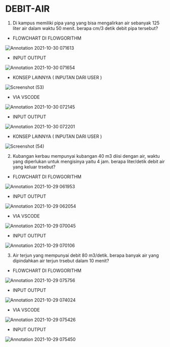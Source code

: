 # DEBIT-AIR


1. Di kampus memiliki pipa yang yang bisa mengalirkan air sebanyak 125 liter air dalam waktu 50 menit. berapa cm/3 detik debit pipa tersebut?

- FLOWCHART DI FLOWGORITHM

![Annotation 2021-10-30 071613](https://user-images.githubusercontent.com/92988781/139537192-acb1b601-7771-4e93-b591-20634d6759a3.png)



- INPUT OUTPUT

![Annotation 2021-10-30 071654](https://user-images.githubusercontent.com/92988781/139537211-c2d86d2b-5756-4c82-8f11-979235735548.png)


- KONSEP LAINNYA ( INPUTAN DARI USER )

![Screenshot (53)](https://user-images.githubusercontent.com/92988781/139537318-09869e21-c337-4ef3-a423-7645d98755a1.png)



- VIA VSCODE

![Annotation 2021-10-30 072145](https://user-images.githubusercontent.com/92988781/139537243-07b12099-507e-4ffb-a9c3-ebdfb7410902.png)


- INPUT OUTPUT

![Annotation 2021-10-30 072201](https://user-images.githubusercontent.com/92988781/139537265-13ca3c02-297b-4fad-8935-8172a2ec2370.png)


- KONSEP LAINNYA ( INPUTAN DARI USER )

![Screenshot (54)](https://user-images.githubusercontent.com/92988781/139537361-c70b02c6-edef-45e7-b7e3-9fb7ee9adcd0.png)




2. Kubangan kerbau mempunyai kubangan 40 m3 diisi dengan air, waktu yang diperlukan untuk mengisinya yaitu 4 jam. berapa liter/detik debit air yang keluar trsebut?

- FLOWCHART DI FLOWGORITHM

![Annotation 2021-10-29 061953](https://user-images.githubusercontent.com/92988781/139449197-cf9beb17-dff3-4bd2-9aae-842ac551375e.png)


- INPUT OUTPUT

![Annotation 2021-10-29 062054](https://user-images.githubusercontent.com/92988781/139449300-6c90dbbc-4759-4f92-9fce-1b21628a1b5e.png)



- VIA VSCODE

![Annotation 2021-10-29 070045](https://user-images.githubusercontent.com/92988781/139449360-ee68c7a4-2e0d-45ba-8e12-fb3b1ab01a9a.png)


- INPUT OUTPUT

![Annotation 2021-10-29 070106](https://user-images.githubusercontent.com/92988781/139449436-ae04df5f-cbe2-4bdb-bbe2-05a8fd3bab12.png)



3. Air terjun yang mempunyai debit  80 m3/detik. berapa banyak air yang dipindahkan air terjun trsebut dalam 10 menit?


- FLOWCHART DI FLOWGORITHM

![Annotation 2021-10-29 075756](https://user-images.githubusercontent.com/92988781/139457421-78b3e85e-31cf-4adb-a451-68deb4ed09e5.png)


- INPUT OUTPUT

![Annotation 2021-10-29 074024](https://user-images.githubusercontent.com/92988781/139457509-8f73ffb1-503f-4f9d-973c-09a1b3c52a9d.png)



- VIA VSCODE

![Annotation 2021-10-29 075426](https://user-images.githubusercontent.com/92988781/139457627-b4b2bc0b-e9d2-4d14-94a1-3c271d3ec379.png)


- INPUT OUTPUT

![Annotation 2021-10-29 075450](https://user-images.githubusercontent.com/92988781/139457748-b9a9a907-2ea3-4614-a3c4-f8759891e058.png)









